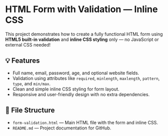 # HTML Form with Validation — Inline CSS

This project demonstrates how to create a fully functional HTML form using **HTML5 built-in validation** and **inline CSS styling** only — no JavaScript or external CSS needed!

## 💡 Features

- Full name, email, password, age, and optional website fields.
- Validation using attributes like `required`, `minlength`, `maxlength`, `pattern`, `type`, and `min/max`.
- Clean and simple inline CSS styling for form layout.
- Responsive and user-friendly design with no extra dependencies.

## 📁 File Structure

- `form-validation.html` — Main HTML file with the form and inline CSS.
- `README.md` — Project documentation for GitHub.


